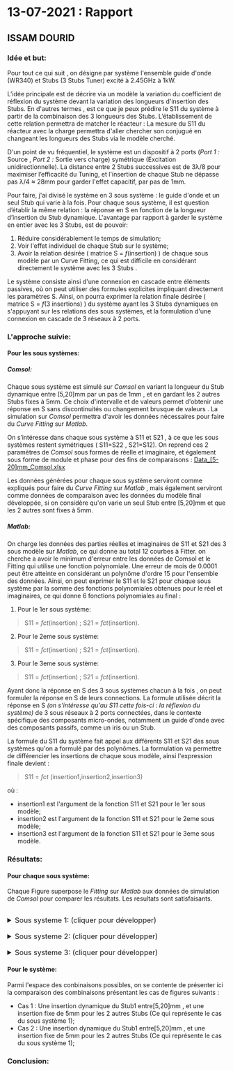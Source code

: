 # 13-07-2021 : Rapport
## ISSAM DOURID


### Idée et but:
Pour tout ce qui suit , on désigne par système l'ensemble guide d'onde (WR340) et Stubs (3 Stubs Tuner) excité à 2.45GHz à 1kW.

L’idée principale est de décrire via un modèle la variation du coefficient de réflexion du système devant la variation des longueurs d'insertion des Stubs. En d'autres termes , est ce que je peux prédire le S11 du système à partir de la combinaison des 3 longueurs des Stubs. L’établissement de cette relation permettra de matcher le réacteur : La mesure du S11 du réacteur avec la charge permettra d'aller chercher son conjugué en changeant les longueurs des Stubs via le modèle cherché.

D'un point de vu fréquentiel, le système est un dispositif à 2 ports (*Port 1 :* Source , *Port 2 :* Sortie vers charge) symétrique (Excitation unidirectionnelle). La distance entre 2 Stubs successives est de 3λ/8 pour maximiser l’efficacité du Tuning, et l'insertion de chaque Stub ne dépasse pas λ/4 ≈ 28mm pour garder l'effet capacitif, par pas de 1mm.

Pour faire, j'ai divisé le système en 3 sous système : le guide d'onde et un seul Stub qui varie à la fois. Pour chaque sous système, il est question d’établir la même relation : la réponse en S en fonction de la longueur d’insertion du Stub dynamique. L'avantage par rapport à garder le système en entier avec les 3 Stubs, est de pouvoir:

 1. Réduire considérablement le temps de simulation;
 2. Voir l'effet individuel de chaque Stub sur le système;
 3. Avoir la relation désirée ( matrice S = *f*(insertion) ) de chaque sous modèle par un Curve Fitting, ce qui est difficile en considérant directement le système avec les 3 Stubs .

Le système consiste ainsi d'une connexion en cascade entre éléments passives, où on peut utiliser des formules explicites impliquant directement les paramètres S. Ainsi, on pourra exprimer la relation finale désirée ( matrice S = *f*(3 insertions) ) du système ayant les 3 Stubs dynamiques en s'appuyant sur les relations des sous systèmes, et la formulation d'une connexion en cascade de 3 réseaux à  2 ports.

### L'approche suivie:
####  Pour les sous systèmes: 
##### Comsol:
Chaque sous système est simulé sur *Comsol* en variant la longueur du Stub dynamique entre [5,20]mm par un pas de 1mm , et en gardant les 2 autres Stubs fixes à 5mm. Ce choix d'intervalle et de valeurs permet d'obtenir une réponse en S sans discontinuités ou changement brusque de valeurs . La simulation sur *Comsol* permettra d'avoir les données nécessaires pour faire du *Curve Fitting* sur *Matlab*. 

On s’intéresse dans chaque sous système à S11 et S21 , à ce que les sous systèmes restent symétriques ( S11=S22 , S21=S12). On reprend ces 2 paramètres de *Comsol* sous formes de réelle et imaginaire, et également sous forme de module et phase pour des fins de comparaisons : [Data_[5-20]mm_Comsol.xlsx](src/Data_[5-20]mm_Comsol.xlsx)

Les données générées pour chaque sous système serviront comme expliqués pour faire du *Curve Fitting* sur *Matlab* , mais également serviront comme données de comparaison avec les données du modèle final développée, si on considère qu'on varie un seul Stub entre [5,20]mm et que les 2 autres sont fixes à 5mm.

##### Matlab:
On charge les données des parties réelles et imaginaires de S11 et S21 des 3 sous modèle sur *Matlab*, ce qui donne au total 12 courbes à Fitter. on cherche a avoir le minimum d'erreur entre les données de Comsol et le Fitting qui utilise une fonction polynomiale. Une erreur de mois de 0.0001 peut être atteinte en considérant un polynôme d'ordre 15 pour l'ensemble des données. Ainsi, on peut exprimer le S11 et le S21 pour chaque sous système par la somme des fonctions polynomiales obtenues pour le réel et imaginaires, ce qui donne 6 fonctions polynomiales au final :

 1. Pour le 1er sous système: 

> S11 = *fct*(insertion) ;
>  S21 = *fct*(insertion).

 2. Pour le 2eme sous système: 

> S11 = *fct*(insertion) ;
>  S21 = *fct*(insertion).

 3. Pour le 3eme sous système: 

> S11 = *fct*(insertion) ;
>  S21 = *fct*(insertion).

Ayant donc la réponse en S des 3 sous systèmes chacun à la fois , on peut formuler la réponse en S de leurs connections. La formule utilisée décrit la réponse en S *(on s’intéresse qu'au S11 cette fois-ci : la réflexion du système)* de 3 sous réseaux à 2 ports connectées, dans le contexte spécifique des composants micro-ondes, notamment un guide d'onde avec des composants passifs, comme un iris ou un Stub.

La formule du S11 du système fait appel aux différents S11 et  S21 des sous systèmes qu'on a formulé par des polynômes. La formulation va permettre de différencier les insertions de chaque sous modèle, ainsi l'expression finale devient : 

> S11 = *fct* (insertion1,insertion2,insertion3)

où :

 -  insertion1 est l'argument de la fonction S11 et S21 pour le 1er sous modèle;
 -  insertion2 est l'argument de la fonction S11 et S21 pour le 2eme sous modèle;
 -  insertion3 est l'argument de la fonction S11 et S21 pour le 3eme sous modèle.

### Résultats:
#### Pour chaque sous système:
Chaque Figure superpose le *Fitting* sur *Matlab* aux données de simulation de *Comsol* pour comparer les résultats.
Les resultats sont satisfaisants.

<br>
<details>
<summary style="font-size: 1.17em"> <!-- Header 3 size -->
Sous systeme 1: (cliquer pour développer)
</summary>

#### réel(S11):
<p align="center">
	<img src="../src/13-07-2021/images/subsys1-real(S11).jpg" alt="Figure 1: Real(S11) : Fitting vs Comsol">
	<br>Figure 1: Real(S11) : Fitting vs Comsol"
</p>
	
#### Imag(S11):
<p align="center">
	<img src="../src/13-07-2021/images/subsys1-imag(S11).jpg" alt="Figure 2: Imag(S11) : Fitting vs Comsol">
	<br>Figure 2: Imag(S11) : Fitting vs Comsol"
</p>

#### réel(S21):
<p align="center">
	<img src="../src/13-07-2021/images/subsys1-real(S21).jpg" alt="Figure 3: Real(S21) : Fitting vs Comsol">
	<br>Figure 3: Real(S21) : Fitting vs Comsol"
</p>
	
#### Imag(S21):
<p align="center">
	<img src="../src/13-07-2021/images/subsys1-imag(S21).jpg" alt="Figure 4: Imag(S21) : Fitting vs Comsol">
	<br>Figure 4: Imag(S21) : Fitting vs Comsol"
</p>
</details>

<br>
<details>
<summary style="font-size: 1.17em"> <!-- Header 3 size -->
Sous systeme 2: (cliquer pour développer)
</summary>

#### réel(S11):
<p align="center">
	<img src="../src/13-07-2021/images/subsys2-real(S11).jpg" alt="Figure 5: Real(S11) : Fitting vs Comsol">
	<br>Figure 5: Real(S11) : Fitting vs Comsol"
</p>
	
#### Imag(S11):
<p align="center">
	<img src="../src/13-07-2021/images/subsys2-imag(S11).jpg" alt="Figure 6: Imag(S11) : Fitting vs Comsol">
	<br>Figure 6: Imag(S11) : Fitting vs Comsol"
</p>

#### réel(S21):
<p align="center">
	<img src="../src/13-07-2021/images/subsys2-real(S21).jpg" alt="Figure 7: Real(S21) : Fitting vs Comsol">
	<br>Figure 7: Real(S21) : Fitting vs Comsol"
</p>
	
#### Imag(S21):
<p align="center">
	<img src="../src/13-07-2021/images/subsys2-imag(S21).jpg" alt="Figure 8: Imag(S21) : Fitting vs Comsol">
	<br>Figure 8: Imag(S21) : Fitting vs Comsol"
</p>
</details>

<br>
<details>
<summary style="font-size: 1.17em"> <!-- Header 3 size -->
Sous systeme 3: (cliquer pour développer)
</summary>

#### réel(S11):
<p align="center">
	<img src="../src/13-07-2021/images/subsys3-real(S11).jpg" alt="Figure 9: Real(S11) : Fitting vs Comsol">
	<br>Figure 9: Real(S11) : Fitting vs Comsol"
</p>
	
#### Imag(S11):
<p align="center">
	<img src="../src/13-07-2021/images/subsys3-imag(S11).jpg" alt="Figure 10: Imag(S11) : Fitting vs Comsol">
	<br>Figure 10: Imag(S11) : Fitting vs Comsol"
</p>

#### réel(S21):
<p align="center">
	<img src="../src/13-07-2021/images/subsys3-real(S21).jpg" alt="Figure 11: Real(S21) : Fitting vs Comsol">
	<br>Figure 11: Real(S21) : Fitting vs Comsol"
</p>
	
#### Imag(S21):
<p align="center">
	<img src="../src/13-07-2021/images/subsys3-imag(S21).jpg" alt="Figure 12: Imag(S21) : Fitting vs Comsol">
	<br>Figure 12: Imag(S21) : Fitting vs Comsol"
</p>
</details>

#### Pour le système:
Parmi l'espace des conbinaisons possibles, on se contente de présenter ici la comparaison des combinaisons présentant les cas de figures suivants :
-  Cas 1 : Une insertion dynamique du Stub1 entre[5,20]mm , et une insertion fixe de 5mm pour les 2 autres Stubs (Ce qui représente le cas du sous système 1);
-  Cas 2 : Une insertion dynamique du Stub1 entre[5,20]mm , et une insertion fixe de 5mm pour les 2 autres Stubs (Ce qui représente le cas du sous système 1);

### Conclusion:

